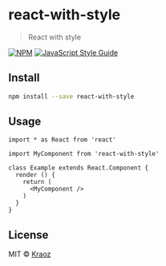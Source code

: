 # react-with-style

> React with style

[![NPM](https://img.shields.io/npm/v/react-with-style.svg)](https://www.npmjs.com/package/react-with-style) [![JavaScript Style Guide](https://img.shields.io/badge/code_style-standard-brightgreen.svg)](https://standardjs.com)

## Install

```bash
npm install --save react-with-style
```

## Usage

```tsx
import * as React from 'react'

import MyComponent from 'react-with-style'

class Example extends React.Component {
  render () {
    return (
      <MyComponent />
    )
  }
}
```

## License

MIT © [Kraoz](https://github.com/Kraoz)
